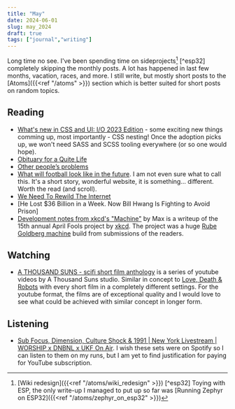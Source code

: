 ```yaml
---
title: "May"
date: 2024-06-01
slug: may_2024
draft: true
tags: ["journal","writing"]
---
```


Long time no see. I've been spending time on sideprojects[^wiki] [^esp32] completely skipping the monthly posts. A lot has happened in last few months, vacation, races, and more. I still write, but mostly short posts to the [Atoms]({{<ref "/atoms" >}}) section which is better suited for short posts on random topics.

## Reading

- [What's new in CSS and UI: I/O 2023 Edition](https://developer.chrome.com/blog/whats-new-css-ui-2023/) - some exciting new things comming up, most importantly - CSS nesting! Once the adoption picks up, we won't need SASS and SCSS tooling everywhere (or so one would hope).
- [Obituary for a Quite Life](https://bittersoutherner.com/feature/2023/obituary-for-a-quiet-life)
- [Other people’s problems](https://seths.blog/2024/04/other-peoples-problems/)
- [What will football look like in the future](https://www.sbnation.com/a/17776-football/chapter-1). I am not even sure what to call this. It's a short story, wonderful website, it is something... different. Worth the read (and scroll).
- [We Need To Rewild The Internet](https://www.noemamag.com/we-need-to-rewild-the-internet/)
- [He Lost $36 Billion in a Week. Now Bill Hwang Is Fighting to Avoid Prison]
- [Development notes from xkcd's "Machine"](https://chromakode.com/post/xkcd-machine/) by Max is a writeup of the 15th annual April Fools project by [xkcd](https://xkcd.com/). The project was a huge [Rube Goldberg machine](https://en.wikipedia.org/wiki/Rube_Goldberg_machine) build from submissions of the readers.

## Watching

- [A THOUSAND SUNS - scifi short film anthology](https://youtu.be/vfHh07ziXsU?si=x2viiXMiZtSoPwVn) is a series of youtube videos by A Thousand Suns studio. Similar in concept to [Love, Death & Robots](https://en.wikipedia.org/wiki/Love,_Death_%26_Robots) with every short film in a completely different settings. For the youtube format, the films are of exceptional quality and I would love to see what could be achieved with similar concept in longer form.

## Listening

- [Sub Focus, Dimension, Culture Shock & 1991 | New York Livestream | WORSHIP x DNBNL x UKF On Air](https://youtu.be/2WxTPNdsCxU?si=Yi2r6K3OIEcZh4xf). I wish these sets were on Spotify so I can listen to them on my runs, but I am yet to find justification for paying for YouTube subscription.

[^wiki]: [Wiki redesign]({{<ref "/atoms/wiki_redesign" >}})
[^esp32] Toying with ESP, the only write-up I managed to put up so far was [Running Zephyr on ESP32]({{<ref "/atoms/zephyr_on_esp32" >}})

